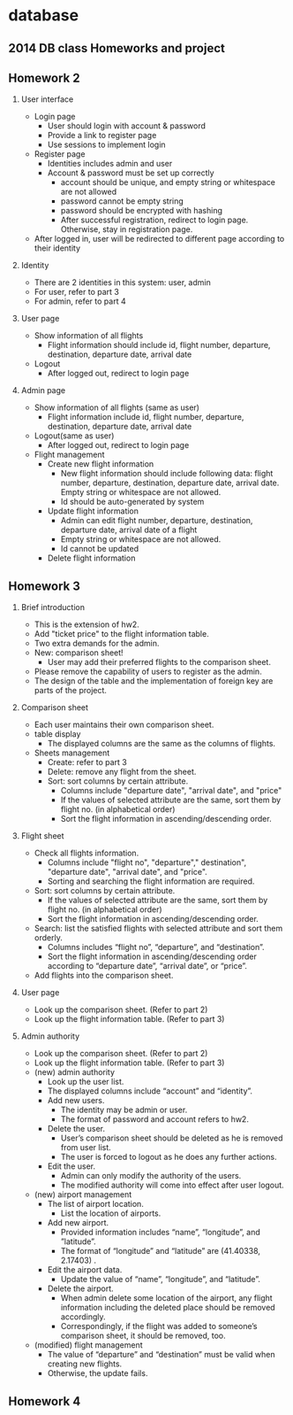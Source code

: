 database
========

2014 DB class Homeworks and project
----

Homework 2
---
1. User interface
    - Login page
        - User should login with account & password
        - Provide a link to register page
        - Use sessions to implement login
    - Register page
        - Identities includes admin and user
        - Account & password must be set up correctly
            - account should be unique, and empty string or whitespace are not allowed
            - password cannot be empty string
            - password should be encrypted with hashing
            - After successful registration, redirect to login page. Otherwise, stay in registration page.
    - After logged in, user will be redirected to different page according to their identity

2. Identity
    - There are 2 identities in this system: user, admin
    - For user, refer to part 3
    - For admin, refer to part 4

3. User page
    - Show information of all flights
        - Flight information should include id, flight number, departure, destination, departure date, arrival date
    - Logout
        - After logged out, redirect to login page

4. Admin page
    - Show information of all flights (same as user)
        - Flight information include id, flight number, departure, destination, departure date, arrival date
    - Logout(same as user)
        - After logged out, redirect to login page
    - Flight management
        - Create new flight information
            - New flight information should include following data: flight number, departure, destination, departure date, arrival date. Empty string or whitespace are not allowed.
            - Id should be auto-generated by system
        - Update flight information
            - Admin can edit flight number, departure, destination, departure date, arrival date of a flight
            - Empty string or whitespace are not allowed.
            - Id cannot be updated
        - Delete flight information
        
Homework 3
---
1.  Brief introduction
    - This is the extension of hw2.
    - Add "ticket price" to the flight information table.
    - Two extra demands for the admin.
    - New: comparison sheet!
        - User may add their preferred flights to the comparison sheet.
    - Please remove the capability of users to register as the admin.
    - The design of the table and the implementation of foreign key are parts of the project.

2. Comparison sheet
    - Each user maintains their own comparison sheet.
    - table display
        - The displayed columns are the same as the columns of flights.
    - Sheets management
        - Create: refer to part 3
        - Delete: remove any flight from the sheet.
        - Sort: sort columns by certain attribute.
            - Columns include "departure date", "arrival date", and "price"
            - If the values of selected attribute are the same, sort them by flight no. (in alphabetical order)
            - Sort the flight information in ascending/descending order.

3. Flight sheet
    - Check all flights information.
        - Columns include "flight no", "departure"," destination", "departure date", "arrival date", and "price".
        - Sorting and searching the flight information are required.
    - Sort: sort columns by certain attribute.
        - If the values of selected attribute are the same, sort them by flight no. (in alphabetical order)
        - Sort the flight information in ascending/descending order.
    - Search: list the satisfied flights with selected attribute and sort them orderly.
        - Columns includes “flight no”, “departure”, and “destination”.
        - Sort the flight information in ascending/descending order according to “departure date”, “arrival date”, or “price”.
    - Add flights into the comparison sheet.

4. User page
    - Look up the comparison sheet. (Refer to part 2)
    - Look up the flight information table. (Refer to part 3)

5.  Admin authority
    - Look up the comparison sheet. (Refer to part 2)
    - Look up the flight information table. (Refer to part 3)
    - (new) admin authority
        - Look up the user list.
        - The displayed columns include “account” and “identity”.
        - Add new users.
            - The identity may be admin or user.
            - The format of password and account refers to hw2.
        - Delete the user.
            - User’s comparison sheet should be deleted as he is removed from user list.
            - The user is forced to logout as he does any further actions.
        - Edit the user.
            - Admin can only modify the authority of the users.
            - The modified authority will come into effect after user logout.
    - (new) airport management
        - The list of airport location.
            - List the location of airports.
        - Add new airport.
            - Provided information includes “name”, “longitude”, and ”latitude”.
            - The format of “longitude” and “latitude” are (41.40338, 2.17403) .
        - Edit the airport data.
            - Update the value of “name”, “longitude”, and “latitude”.
        - Delete the airport.
            - When admin delete some location of the airport, any flight information including the deleted place should be removed accordingly.
            - Correspondingly, if the flight was added to someone’s comparison sheet, it should be removed, too.
    - (modified) flight management
        - The value of “departure” and “destination” must be valid when creating new flights.
        - Otherwise, the update fails.

Homework 4
---

